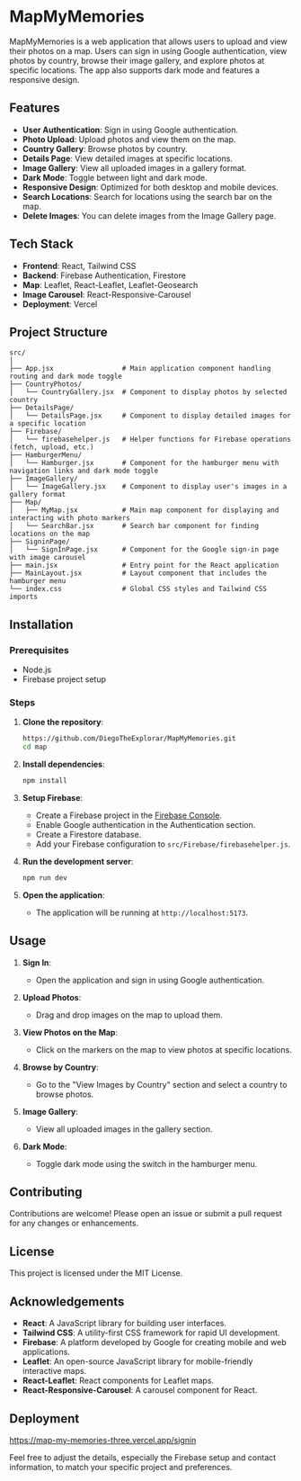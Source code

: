  # MapMyMemories

MapMyMemories is a web application that allows users to upload and view their photos on a map. Users can sign in using Google authentication, view photos by country, browse their image gallery, and explore photos at specific locations. The app also supports dark mode and features a responsive design.

## Features

- **User Authentication**: Sign in using Google authentication.
- **Photo Upload**: Upload photos and view them on the map.
- **Country Gallery**: Browse photos by country.
- **Details Page**: View detailed images at specific locations.
- **Image Gallery**: View all uploaded images in a gallery format.
- **Dark Mode**: Toggle between light and dark mode.
- **Responsive Design**: Optimized for both desktop and mobile devices.
- **Search Locations**: Search for locations using the search bar on the map.
- **Delete Images**: You can delete images from the Image Gallery page.

## Tech Stack

- **Frontend**: React, Tailwind CSS
- **Backend**: Firebase Authentication, Firestore
- **Map**: Leaflet, React-Leaflet, Leaflet-Geosearch
- **Image Carousel**: React-Responsive-Carousel
- **Deployment**: Vercel

## Project Structure

```
src/
│
├── App.jsx                 # Main application component handling routing and dark mode toggle
├── CountryPhotos/
│   └── CountryGallery.jsx  # Component to display photos by selected country
├── DetailsPage/
│   └── DetailsPage.jsx     # Component to display detailed images for a specific location
├── Firebase/
│   └── firebasehelper.js   # Helper functions for Firebase operations (fetch, upload, etc.)
├── HamburgerMenu/
│   └── Hamburger.jsx       # Component for the hamburger menu with navigation links and dark mode toggle
├── ImageGallery/
│   └── ImageGallery.jsx    # Component to display user's images in a gallery format
├── Map/
│   ├── MyMap.jsx           # Main map component for displaying and interacting with photo markers
│   └── SearchBar.jsx       # Search bar component for finding locations on the map
├── SigninPage/
│   └── SignInPage.jsx      # Component for the Google sign-in page with image carousel
├── main.jsx                # Entry point for the React application
├── MainLayout.jsx          # Layout component that includes the hamburger menu
└── index.css               # Global CSS styles and Tailwind CSS imports
```

## Installation

### Prerequisites

- Node.js
- Firebase project setup

### Steps

1. **Clone the repository**:
   ```sh
   https://github.com/DiegoTheExplorar/MapMyMemories.git
   cd map
   ```

2. **Install dependencies**:
   ```sh
   npm install
   ```

3. **Setup Firebase**:
   - Create a Firebase project in the [Firebase Console](https://console.firebase.google.com/).
   - Enable Google authentication in the Authentication section.
   - Create a Firestore database.
   - Add your Firebase configuration to `src/Firebase/firebasehelper.js`.

4. **Run the development server**:
   ```sh
   npm run dev
   ```

5. **Open the application**:
   - The application will be running at `http://localhost:5173`.

## Usage

1. **Sign In**:
   - Open the application and sign in using Google authentication.

2. **Upload Photos**:
   - Drag and drop images on the map to upload them.

3. **View Photos on the Map**:
   - Click on the markers on the map to view photos at specific locations.

4. **Browse by Country**:
   - Go to the "View Images by Country" section and select a country to browse photos.

5. **Image Gallery**:
   - View all uploaded images in the gallery section.

6. **Dark Mode**:
   - Toggle dark mode using the switch in the hamburger menu.

## Contributing

Contributions are welcome! Please open an issue or submit a pull request for any changes or enhancements.

## License

This project is licensed under the MIT License.

## Acknowledgements

- **React**: A JavaScript library for building user interfaces.
- **Tailwind CSS**: A utility-first CSS framework for rapid UI development.
- **Firebase**: A platform developed by Google for creating mobile and web applications.
- **Leaflet**: An open-source JavaScript library for mobile-friendly interactive maps.
- **React-Leaflet**: React components for Leaflet maps.
- **React-Responsive-Carousel**: A carousel component for React.

## Deployment
https://map-my-memories-three.vercel.app/signin

Feel free to adjust the details, especially the Firebase setup and contact information, to match your specific project and preferences.
